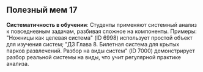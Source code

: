 ## Полезный мем 17

**Систематичность в обучении**: Студенты применяют системный анализ к повседневным задачам, разбивая сложное на компоненты. Примеры: "Ножницы как целевая система" (ID 6998) использует простой объект для изучения систем; "ДЗ Глава 8. Билетная система для крытых парков развлечений. Разбор на виды систем" (ID 7000) демонстрирует разбор реальной системы на виды, что учит регулярной практике анализа.